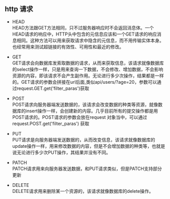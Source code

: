## http 请求
- HEAD  
HEAD方法跟GET方法相同，只不过服务器响应时不会返回消息体。一个HEAD请求的响应中，HTTP头中包含的元信息应该和一个GET请求的响应消息相同。这种方法可以用来获取请求中隐含的元信息，而不用传输实体本身。也经常用来测试超链接的有效性、可用性和最近的修改。
- GET  
GET请求会向数据库发索取数据的请求，从而来获取信息，该请求就像数据库的select操作一样，只是用来查询一下数据，不会修改、增加数据，不会影响资源的内容，即该请求不会产生副作用。无论进行多少次操作，结果都是一样的。GET请求的参数会拼接在url后面,类似api/users/?age=20，参数可以通过request.GET.get('filter_paras')获取

- POST  
POST请求向服务器端发送数据的，该请求会改变数据的种类等资源，就像数据库的insert操作一样，会创建新的内容。几乎目前所有的提交操作都是用POST请求的。POST请求的参数会放在request 对象当中，可以通过request.POST.get('filter_paras') 获取
- PUT  
PUT请求是向服务器端发送数据的，从而改变信息，该请求就像数据库的update操作一样，用来修改数据的内容，但是不会增加数据的种类等，也就是说无论进行多少次PUT操作，其结果并没有不同。
- PATCH  
PATCH请求用来向服务器发送数据，和PUT请求类似，但是PATCH支持部分更新
- DELETE  
DELETE请求用来删除某一个资源的，该请求就像数据库的delete操作。
